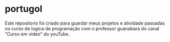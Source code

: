 # portugol
Este repositorio foi criado para guardar meus projetos e atividade passadas no curso de logica de programação com o professor guanabara do canal "Curso em video" do youTube.
